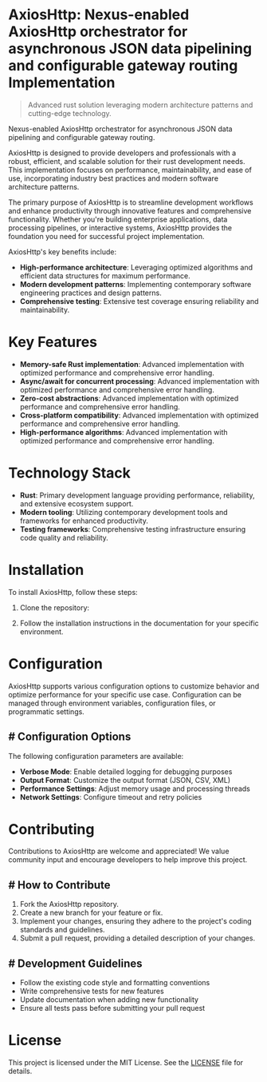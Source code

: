 <!-- fallback_AxiosHttp_20250807003944_45046 -->

# AxiosHttp: Nexus-enabled AxiosHttp orchestrator for asynchronous JSON data pipelining and configurable gateway routing Implementation
> Advanced rust solution leveraging modern architecture patterns and cutting-edge technology.

Nexus-enabled AxiosHttp orchestrator for asynchronous JSON data pipelining and configurable gateway routing.

AxiosHttp is designed to provide developers and professionals with a robust, efficient, and scalable solution for their rust development needs. This implementation focuses on performance, maintainability, and ease of use, incorporating industry best practices and modern software architecture patterns.

The primary purpose of AxiosHttp is to streamline development workflows and enhance productivity through innovative features and comprehensive functionality. Whether you're building enterprise applications, data processing pipelines, or interactive systems, AxiosHttp provides the foundation you need for successful project implementation.

AxiosHttp's key benefits include:

* **High-performance architecture**: Leveraging optimized algorithms and efficient data structures for maximum performance.
* **Modern development patterns**: Implementing contemporary software engineering practices and design patterns.
* **Comprehensive testing**: Extensive test coverage ensuring reliability and maintainability.

# Key Features

* **Memory-safe Rust implementation**: Advanced implementation with optimized performance and comprehensive error handling.
* **Async/await for concurrent processing**: Advanced implementation with optimized performance and comprehensive error handling.
* **Zero-cost abstractions**: Advanced implementation with optimized performance and comprehensive error handling.
* **Cross-platform compatibility**: Advanced implementation with optimized performance and comprehensive error handling.
* **High-performance algorithms**: Advanced implementation with optimized performance and comprehensive error handling.

# Technology Stack

* **Rust**: Primary development language providing performance, reliability, and extensive ecosystem support.
* **Modern tooling**: Utilizing contemporary development tools and frameworks for enhanced productivity.
* **Testing frameworks**: Comprehensive testing infrastructure ensuring code quality and reliability.

# Installation

To install AxiosHttp, follow these steps:

1. Clone the repository:


2. Follow the installation instructions in the documentation for your specific environment.

# Configuration

AxiosHttp supports various configuration options to customize behavior and optimize performance for your specific use case. Configuration can be managed through environment variables, configuration files, or programmatic settings.

## # Configuration Options

The following configuration parameters are available:

* **Verbose Mode**: Enable detailed logging for debugging purposes
* **Output Format**: Customize the output format (JSON, CSV, XML)
* **Performance Settings**: Adjust memory usage and processing threads
* **Network Settings**: Configure timeout and retry policies

# Contributing

Contributions to AxiosHttp are welcome and appreciated! We value community input and encourage developers to help improve this project.

## # How to Contribute

1. Fork the AxiosHttp repository.
2. Create a new branch for your feature or fix.
3. Implement your changes, ensuring they adhere to the project's coding standards and guidelines.
4. Submit a pull request, providing a detailed description of your changes.

## # Development Guidelines

* Follow the existing code style and formatting conventions
* Write comprehensive tests for new features
* Update documentation when adding new functionality
* Ensure all tests pass before submitting your pull request

# License

This project is licensed under the MIT License. See the [LICENSE](https://github.com/sandibrrm/AxiosHttp/blob/main/LICENSE) file for details.
